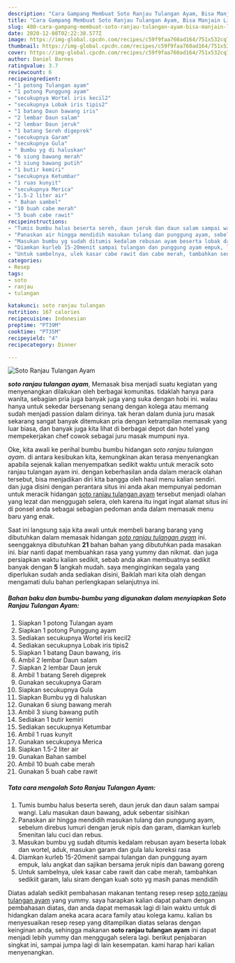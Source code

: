 ```yaml
---
description: "Cara Gampang Membuat Soto Ranjau Tulangan Ayam, Bisa Manjain Lidah"
title: "Cara Gampang Membuat Soto Ranjau Tulangan Ayam, Bisa Manjain Lidah"
slug: 480-cara-gampang-membuat-soto-ranjau-tulangan-ayam-bisa-manjain-lidah
date: 2020-12-08T02:22:38.577Z
image: https://img-global.cpcdn.com/recipes/c59f9faa760ad164/751x532cq70/soto-ranjau-tulangan-ayam-foto-resep-utama.jpg
thumbnail: https://img-global.cpcdn.com/recipes/c59f9faa760ad164/751x532cq70/soto-ranjau-tulangan-ayam-foto-resep-utama.jpg
cover: https://img-global.cpcdn.com/recipes/c59f9faa760ad164/751x532cq70/soto-ranjau-tulangan-ayam-foto-resep-utama.jpg
author: Daniel Barnes
ratingvalue: 3.7
reviewcount: 6
recipeingredient:
- "1 potong Tulangan ayam"
- "1 potong Punggung ayam"
- "secukupnya Wortel iris kecil2"
- "secukupnya Lobak iris tipis2"
- "1 batang Daun bawang iris"
- "2 lembar Daun salam"
- "2 lembar Daun jeruk"
- "1 batang Sereh digeprek"
- "secukupnya Garam"
- "secukupnya Gula"
- " Bumbu yg di haluskan"
- "6 siung bawang merah"
- "3 siung bawang putih"
- "1 butir kemiri"
- "secukupnya Ketumbar"
- "1 ruas kunyit"
- "secukupnya Merica"
- "1.5-2 liter air"
- " Bahan sambel"
- "10 buah cabe merah"
- "5 buah cabe rawit"
recipeinstructions:
- "Tumis bumbu halus beserta sereh, daun jeruk dan daun salam sampai wangi. Lalu masukan daun bawang, aduk sebentar sisihkan"
- "Panaskan air hingga mendidih masukan tulang dan punggung ayam, sebelum direbus lumuri dengan jeruk nipis dan garam, diamkan kurleb 5menitan lalu cuci dan rebus."
- "Masukan bumbu yg sudah ditumis kedalam rebusan ayam beserta lobak dan wortel, aduk, masukan garam dan gula lalu koreksi rasa"
- "Diamkan kurleb 15-20menit sampai tulangan dan punggung ayam empuk, lalu angkat dan sajikan bersama jeruk nipis dan bawang goreng"
- "Untuk sambelnya, ulek kasar cabe rawit dan cabe merah, tambahkan sedikiit garam, lalu siram dengan kuah soto yg masih panas mendidih"
categories:
- Resep
tags:
- soto
- ranjau
- tulangan

katakunci: soto ranjau tulangan 
nutrition: 167 calories
recipecuisine: Indonesian
preptime: "PT39M"
cooktime: "PT35M"
recipeyield: "4"
recipecategory: Dinner

---
```



![Soto Ranjau Tulangan Ayam](https://img-global.cpcdn.com/recipes/c59f9faa760ad164/751x532cq70/soto-ranjau-tulangan-ayam-foto-resep-utama.jpg)

<b><i>soto ranjau tulangan ayam</i></b>, Memasak bisa menjadi suatu kegiatan yang menyenangkan dilakukan oleh berbagai komunitas. tidaklah hanya para wanita, sebagian pria juga banyak juga yang suka dengan hobi ini. walau hanya untuk sekedar bersenang senang dengan kolega atau memang sudah menjadi passion dalam dirinya. tak heran dalam dunia juru masak sekarang sangat banyak ditemukan pria dengan ketrampilan memasak yang luar biasa, dan banyak juga kita lihat di berbagai depot dan hotel yang mempekerjakan chef cowok sebagai juru masak mumpuni nya.

Oke, kita awali ke perihal bumbu bumbu hidangan <i>soto ranjau tulangan ayam</i>. di antara kesibukan kita, kemungkinan akan terasa menyenangkan apabila sejenak kalian menyempatkan sedikit waktu untuk meracik soto ranjau tulangan ayam ini. dengan keberhasilan anda dalam meracik olahan tersebut, bisa menjadikan diri kita bangga oleh hasil menu kalian sendiri. dan juga disini dengan perantara situs ini anda akan mempunyai pedoman untuk meracik hidangan <u>soto ranjau tulangan ayam</u> tersebut menjadi olahan yang lezat dan menggugah selera, oleh karena itu ingat ingat alamat situs ini di ponsel anda sebagai sebagian pedoman anda dalam memasak menu baru yang enak.




Saat ini langsung saja kita awali untuk membeli barang barang yang dibutuhkan dalam memasak hidangan <u><i>soto ranjau tulangan ayam</i></u> ini. seenggaknya dibutuhkan <b>21</b> bahan bahan yang dibutuhkan pada masakan ini. biar nanti dapat membuahkan rasa yang yummy dan nikmat. dan juga persiapkan waktu kalian sedikit, sebab anda akan membuatnya sedikit banyak dengan <b>5</b> langkah mudah. saya menginginkan segala yang diperlukan sudah anda sediakan disini, Baiklah mari kita olah dengan mengamati dulu bahan perlengkapan selanjutnya ini.

<!--inarticleads1-->

##### Bahan baku dan bumbu-bumbu yang digunakan dalam menyiapkan Soto Ranjau Tulangan Ayam:

1. Siapkan 1 potong Tulangan ayam
1. Siapkan 1 potong Punggung ayam
1. Sediakan secukupnya Wortel iris kecil2
1. Sediakan secukupnya Lobak iris tipis2
1. Siapkan 1 batang Daun bawang, iris
1. Ambil 2 lembar Daun salam
1. Siapkan 2 lembar Daun jeruk
1. Ambil 1 batang Sereh digeprek
1. Gunakan secukupnya Garam
1. Siapkan secukupnya Gula
1. Siapkan  Bumbu yg di haluskan
1. Gunakan 6 siung bawang merah
1. Ambil 3 siung bawang putih
1. Sediakan 1 butir kemiri
1. Sediakan secukupnya Ketumbar
1. Ambil 1 ruas kunyit
1. Gunakan secukupnya Merica
1. Siapkan 1.5-2 liter air
1. Gunakan  Bahan sambel
1. Ambil 10 buah cabe merah
1. Gunakan 5 buah cabe rawit




<!--inarticleads2-->

##### Tata cara mengolah Soto Ranjau Tulangan Ayam:

1. Tumis bumbu halus beserta sereh, daun jeruk dan daun salam sampai wangi. Lalu masukan daun bawang, aduk sebentar sisihkan
1. Panaskan air hingga mendidih masukan tulang dan punggung ayam, sebelum direbus lumuri dengan jeruk nipis dan garam, diamkan kurleb 5menitan lalu cuci dan rebus.
1. Masukan bumbu yg sudah ditumis kedalam rebusan ayam beserta lobak dan wortel, aduk, masukan garam dan gula lalu koreksi rasa
1. Diamkan kurleb 15-20menit sampai tulangan dan punggung ayam empuk, lalu angkat dan sajikan bersama jeruk nipis dan bawang goreng
1. Untuk sambelnya, ulek kasar cabe rawit dan cabe merah, tambahkan sedikiit garam, lalu siram dengan kuah soto yg masih panas mendidih




Diatas adalah sedikit pembahasan makanan tentang resep resep <u>soto ranjau tulangan ayam</u> yang yummy. saya harapkan kalian dapat paham dengan pembahasan diatas, dan anda dapat memasak lagi di lain waktu untuk di hidangkan dalam aneka acara acara family atau kolega kamu. kalian bs menyesuaikan resep resep yang ditampilkan diatas selaras dengan keinginan anda, sehingga makanan <b>soto ranjau tulangan ayam</b> ini dapat menjadi lebih yummy dan menggugah selera lagi. berikut penjabaran singkat ini, sampai jumpa lagi di lain kesempatan. kami harap hari kalian menyenangkan.
